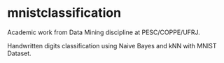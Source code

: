 # mnistclassification
Academic work from Data Mining discipline at PESC/COPPE/UFRJ.

Handwritten digits classification using Naive Bayes and kNN with MNIST Dataset.
